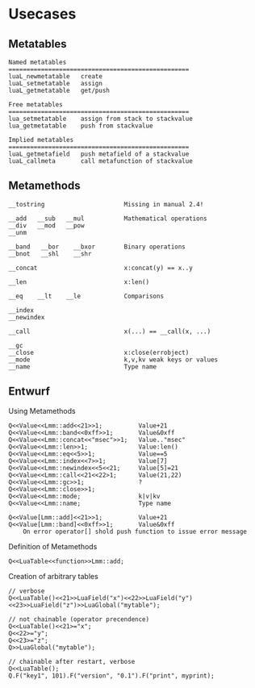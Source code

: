 
# Usecases

## Metatables

    Named metatables
    ==================================================
    luaL_newmetatable   create 
    luaL_setmetatable   assign
    luaL_getmetatable   get/push

    Free metatables
    ==================================================
    lua_setmetatable    assign from stack to stackvalue
    lua_getmetatable    push from stackvalue

    Implied metatables
    ==================================================
    luaL_getmetafield   push metafield of a stackvalue
    luaL_callmeta       call metafunction of stackvalue

## Metamethods

    __tostring                      Missing in manual 2.4!

    __add   __sub   __mul           Mathematical operations
    __div   __mod   __pow
    __unm

    __band   __bor    __bxor        Binary operations
    __bnot   __shl    __shr

    __concat                        x:concat(y) == x..y

    __len                           x:len()

    __eq    __lt    __le            Comparisons

    __index
    __newindex

    __call                          x(...) == __call(x, ...)

    __gc
    __close                         x:close(errobject)
    __mode                          k,v,kv weak keys or values
    __name                          Type name

## Entwurf
Using Metamethods

    Q<<Value<<Lmm::add<<21>>1;          Value+21
    Q<<Value<<Lmm::band<<0xff>>1;       Value&0xff
    Q<<Value<<Lmm::concat<<"msec">>1;   Value.."msec"
    Q<<Value<<Lmm::len>>1;              Value:len()
    Q<<Value<<Lmm::eq<<5>>1;            Value==5
    Q<<Value<<Lmm::index<<7>>1;         Value[7]
    Q<<Value<<Lmm::newindex<<5<<21;     Value[5]=21
    Q<<Value<<Lmm::call<<21<<22>1;      Value(21,22)
    Q<<Value<<Lmm::gc>>1;               ?
    Q<<Value<<Lmm::close>>1;
    Q<<Value<<Lmm::mode;                k|v|kv
    Q<<Value<<Lmm::name;                Type name

    Q<<Value[Lmm::add]<<21>>1;          Value+21
    Q<<Value[Lmm::band]<<0xff>>1;       Value&0xff
        On error operator[] shold push function to issue error message

Definition of Metamethods

    Q<<LuaTable<<function>>Lmm::add;

Creation of arbitrary tables

    // verbose
    Q<<LuaTable()<<21>>LuaField("x")<<22>>LuaField("y")<<23>>LuaField("z")>>LuaGlobal("mytable");

    // not chainable (operator precendence)
    Q<<LuaTable()<<21>="x";
    Q<<22>="y";
    Q<<23>="z";
    Q>>LuaGlobal("mytable");

    // chainable after restart, verbose
    Q<<LuaTable();
    Q.F("key1", 101).F("version", "0.1").F("print", myprint);
